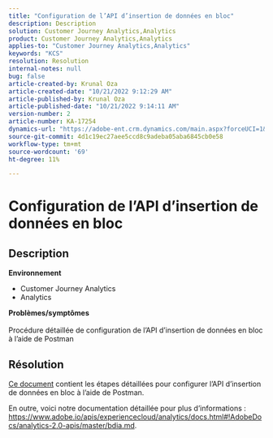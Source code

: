 ```yaml
---
title: "Configuration de l’API d’insertion de données en bloc"
description: Description
solution: Customer Journey Analytics,Analytics
product: Customer Journey Analytics,Analytics
applies-to: "Customer Journey Analytics,Analytics"
keywords: "KCS"
resolution: Resolution
internal-notes: null
bug: false
article-created-by: Krunal Oza
article-created-date: "10/21/2022 9:12:29 AM"
article-published-by: Krunal Oza
article-published-date: "10/21/2022 9:14:11 AM"
version-number: 2
article-number: KA-17254
dynamics-url: "https://adobe-ent.crm.dynamics.com/main.aspx?forceUCI=1&pagetype=entityrecord&etn=knowledgearticle&id=1433e07a-2051-ed11-bba2-0022480867fb"
source-git-commit: 4d1c19ec27aee5ccd8c9adeba05aba6845cb0e58
workflow-type: tm+mt
source-wordcount: '69'
ht-degree: 11%

---
```


# Configuration de l’API d’insertion de données en bloc

## Description

<b>Environnement</b>
- Customer Journey Analytics
- Analytics



<b>Problèmes/symptômes</b><br><br>Procédure détaillée de configuration de l’API d’insertion de données en bloc à l’aide de Postman<br>

## Résolution


[Ce document](https://spark.adobe.com/page/0jhQHMs74AtYz/) contient les étapes détaillées pour configurer l’API d’insertion de données en bloc à l’aide de Postman.

En outre, voici notre documentation détaillée pour plus d’informations : https://www.adobe.io/apis/experiencecloud/analytics/docs.html#!AdobeDocs/analytics-2.0-apis/master/bdia.md.
